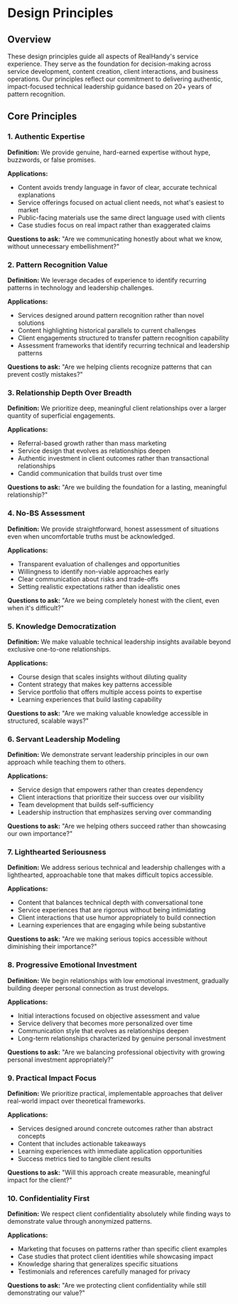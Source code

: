 # Design Principles

## Overview

These design principles guide all aspects of RealHandy's service experience. They serve as the foundation for decision-making across service development, content creation, client interactions, and business operations. Our principles reflect our commitment to delivering authentic, impact-focused technical leadership guidance based on 20+ years of pattern recognition.

## Core Principles

### 1. Authentic Expertise

**Definition:** We provide genuine, hard-earned expertise without hype, buzzwords, or false promises.

**Applications:**
- Content avoids trendy language in favor of clear, accurate technical explanations
- Service offerings focused on actual client needs, not what's easiest to market
- Public-facing materials use the same direct language used with clients
- Case studies focus on real impact rather than exaggerated claims

**Questions to ask:** "Are we communicating honestly about what we know, without unnecessary embellishment?"

### 2. Pattern Recognition Value

**Definition:** We leverage decades of experience to identify recurring patterns in technology and leadership challenges.

**Applications:**
- Services designed around pattern recognition rather than novel solutions
- Content highlighting historical parallels to current challenges
- Client engagements structured to transfer pattern recognition capability
- Assessment frameworks that identify recurring technical and leadership patterns

**Questions to ask:** "Are we helping clients recognize patterns that can prevent costly mistakes?"

### 3. Relationship Depth Over Breadth

**Definition:** We prioritize deep, meaningful client relationships over a larger quantity of superficial engagements.

**Applications:**
- Referral-based growth rather than mass marketing
- Service design that evolves as relationships deepen
- Authentic investment in client outcomes rather than transactional relationships
- Candid communication that builds trust over time

**Questions to ask:** "Are we building the foundation for a lasting, meaningful relationship?"

### 4. No-BS Assessment

**Definition:** We provide straightforward, honest assessment of situations even when uncomfortable truths must be acknowledged.

**Applications:**
- Transparent evaluation of challenges and opportunities
- Willingness to identify non-viable approaches early
- Clear communication about risks and trade-offs
- Setting realistic expectations rather than idealistic ones

**Questions to ask:** "Are we being completely honest with the client, even when it's difficult?"

### 5. Knowledge Democratization

**Definition:** We make valuable technical leadership insights available beyond exclusive one-to-one relationships.

**Applications:**
- Course design that scales insights without diluting quality
- Content strategy that makes key patterns accessible
- Service portfolio that offers multiple access points to expertise
- Learning experiences that build lasting capability

**Questions to ask:** "Are we making valuable knowledge accessible in structured, scalable ways?"

### 6. Servant Leadership Modeling

**Definition:** We demonstrate servant leadership principles in our own approach while teaching them to others.

**Applications:**
- Service design that empowers rather than creates dependency
- Client interactions that prioritize their success over our visibility
- Team development that builds self-sufficiency
- Leadership instruction that emphasizes serving over commanding

**Questions to ask:** "Are we helping others succeed rather than showcasing our own importance?"

### 7. Lighthearted Seriousness

**Definition:** We address serious technical and leadership challenges with a lighthearted, approachable tone that makes difficult topics accessible.

**Applications:**
- Content that balances technical depth with conversational tone
- Service experiences that are rigorous without being intimidating
- Client interactions that use humor appropriately to build connection
- Learning experiences that are engaging while being substantive

**Questions to ask:** "Are we making serious topics accessible without diminishing their importance?"

### 8. Progressive Emotional Investment

**Definition:** We begin relationships with low emotional investment, gradually building deeper personal connection as trust develops.

**Applications:**
- Initial interactions focused on objective assessment and value
- Service delivery that becomes more personalized over time
- Communication style that evolves as relationships deepen
- Long-term relationships characterized by genuine personal investment

**Questions to ask:** "Are we balancing professional objectivity with growing personal investment appropriately?"

### 9. Practical Impact Focus

**Definition:** We prioritize practical, implementable approaches that deliver real-world impact over theoretical frameworks.

**Applications:**
- Services designed around concrete outcomes rather than abstract concepts
- Content that includes actionable takeaways
- Learning experiences with immediate application opportunities
- Success metrics tied to tangible client results

**Questions to ask:** "Will this approach create measurable, meaningful impact for the client?"

### 10. Confidentiality First

**Definition:** We respect client confidentiality absolutely while finding ways to demonstrate value through anonymized patterns.

**Applications:**
- Marketing that focuses on patterns rather than specific client examples
- Case studies that protect client identities while showcasing impact
- Knowledge sharing that generalizes specific situations
- Testimonials and references carefully managed for privacy

**Questions to ask:** "Are we protecting client confidentiality while still demonstrating our value?"

